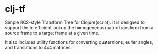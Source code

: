 # clj-tf

Simple ROS-style Transform Tree for Clojure(script). It is designed to support the to efficient lookup the 
homogeneous matrix transform from a source frame to a target frame at a given time.

It also includes utility functions for converting quaternions, eurler angles, and translations to 4x4 matrices.
